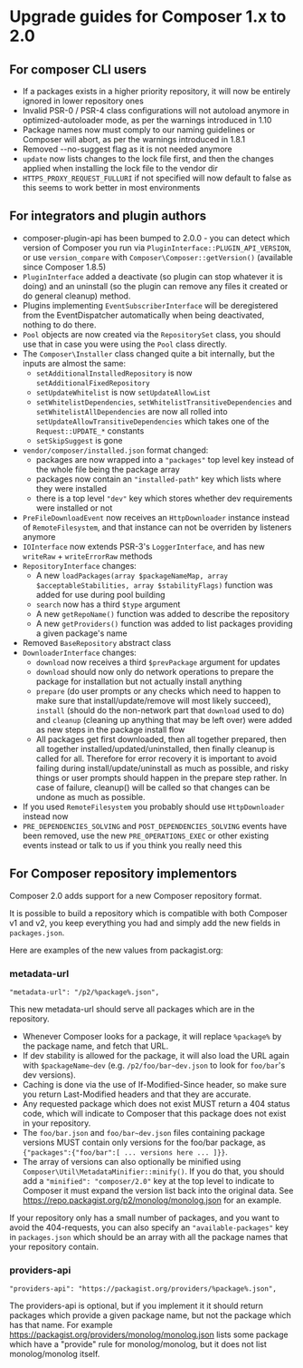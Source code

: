 # Upgrade guides for Composer 1.x to 2.0

## For composer CLI users

- If a packages exists in a higher priority repository, it will now be entirely ignored in lower repository ones
- Invalid PSR-0 / PSR-4 class configurations will not autoload anymore in optimized-autoloader mode, as per the warnings introduced in 1.10
- Package names now must comply to our naming guidelines or Composer will abort, as per the warnings introduced in 1.8.1
- Removed --no-suggest flag as it is not needed anymore
- `update` now lists changes to the lock file first, and then the changes applied when installing the lock file to the vendor dir
- `HTTPS_PROXY_REQUEST_FULLURI` if not specified will now default to false as this seems to work better in most environments

## For integrators and plugin authors

- composer-plugin-api has been bumped to 2.0.0 - you can detect which version of Composer you run via `PluginInterface::PLUGIN_API_VERSION`, or use `version_compare` with `Composer\Composer::getVersion()` (available since Composer 1.8.5)
- `PluginInterface` added a deactivate (so plugin can stop whatever it is doing) and an uninstall (so the plugin can remove any files it created or do general cleanup) method.
- Plugins implementing `EventSubscriberInterface` will be deregistered from the EventDispatcher automatically when being deactivated, nothing to do there.
- `Pool` objects are now created via the `RepositorySet` class, you should use that in case you were using the `Pool` class directly.
- The `Composer\Installer` class changed quite a bit internally, but the inputs are almost the same:
  - `setAdditionalInstalledRepository` is now `setAdditionalFixedRepository`
  - `setUpdateWhitelist` is now `setUpdateAllowList`
  - `setWhitelistDependencies`, `setWhitelistTransitiveDependencies` and `setWhitelistAllDependencies` are now all rolled into `setUpdateAllowTransitiveDependencies` which takes one of the `Request::UPDATE_*` constants
  - `setSkipSuggest` is gone
- `vendor/composer/installed.json` format changed:
  - packages are now wrapped into a `"packages"` top level key instead of the whole file being the package array
  - packages now contain an `"installed-path"` key which lists where they were installed
  - there is a top level `"dev"` key which stores whether dev requirements were installed or not
- `PreFileDownloadEvent` now receives an `HttpDownloader` instance instead of `RemoteFilesystem`, and that instance can not be overriden by listeners anymore
- `IOInterface` now extends PSR-3's `LoggerInterface`, and has new `writeRaw` + `writeErrorRaw` methods
- `RepositoryInterface` changes:
  - A new `loadPackages(array $packageNameMap, array $acceptableStabilities, array $stabilityFlags)` function was added for use during pool building
  - `search` now has a third `$type` argument
  - A new `getRepoName()` function was added to describe the repository
  - A new `getProviders()` function was added to list packages providing a given package's name
- Removed `BaseRepository` abstract class
- `DownloaderInterface` changes:
  - `download` now receives a third `$prevPackage` argument for updates
  - `download` should now only do network operations to prepare the package for installation but not actually install anything
  - `prepare` (do user prompts or any checks which need to happen to make sure that install/update/remove will most likely succeed), `install` (should do the non-network part that `download` used to do) and `cleanup` (cleaning up anything that may be left over) were added as new steps in the package install flow
  - All packages get first downloaded, then all together prepared, then all together installed/updated/uninstalled, then finally cleanup is called for all. Therefore for error recovery it is important to avoid failing during install/update/uninstall as much as possible, and risky things or user prompts should happen in the prepare step rather. In case of failure, cleanup() will be called so that changes can be undone as much as possible.
- If you used `RemoteFilesystem` you probably should use `HttpDownloader` instead now
- `PRE_DEPENDENCIES_SOLVING` and `POST_DEPENDENCIES_SOLVING` events have been removed, use the new `PRE_OPERATIONS_EXEC` or other existing events instead or talk to us if you think you really need this

## For Composer repository implementors

Composer 2.0 adds support for a new Composer repository format.

It is possible to build a repository which is compatible with both Composer v1 and v2, you keep everything you had and simply add the new fields in `packages.json`.

Here are examples of the new values from packagist.org:

### metadata-url

`"metadata-url": "/p2/%package%.json",`

This new metadata-url should serve all packages which are in the repository.

- Whenever Composer looks for a package, it will replace `%package%` by the package name, and fetch that URL.
- If dev stability is allowed for the package, it will also load the URL again with `$packageName~dev` (e.g. `/p2/foo/bar~dev.json` to look for `foo/bar`'s dev versions).
- Caching is done via the use of If-Modified-Since header, so make sure you return Last-Modified headers and that they are accurate.
- Any requested package which does not exist MUST return a 404 status code, which will indicate to Composer that this package does not exist in your repository.
- The `foo/bar.json` and `foo/bar~dev.json` files containing package versions MUST contain only versions for the foo/bar package, as `{"packages":{"foo/bar":[ ... versions here ... ]}}`.
- The array of versions can also optionally be minified using `Composer\Util\MetadataMinifier::minify()`. If you do that, you should add a `"minified": "composer/2.0"` key at the top level to indicate to Composer it must expand the version list back into the original data. See https://repo.packagist.org/p2/monolog/monolog.json for an example.

If your repository only has a small number of packages, and you want to avoid the 404-requests, you can also specify an `"available-packages"` key in `packages.json` which should be an array with all the package names that your repository contain.

### providers-api

`"providers-api": "https://packagist.org/providers/%package%.json",`

The providers-api is optional, but if you implement it it should return packages which provide a given package name, but not the package which has that name. For example https://packagist.org/providers/monolog/monolog.json lists some package which have a "provide" rule for monolog/monolog, but it does not list monolog/monolog itself.
